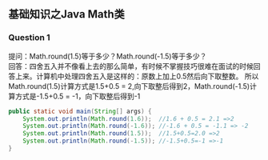 ## 基础知识之Java Math类

### Question 1
提问：Math.round(1.5)等于多少？Math.round(-1.5)等于多少？  
回答：四舍五入并不像看上去的那么简单，有时候不掌握技巧很难在面试的时候回答上来。计算机中处理四舍五入是这样的：原数上加上0.5然后向下取整数。
所以Math.round(1.5)计算方式是1.5+0.5 = 2,向下取整后得到2，Math.round(-1.5)计算方式是-1.5+0.5 = -1，向下取整后得到-1

```java
public static void main(String[] args) {
    System.out.println(Math.round(1.6));  //1.6 + 0.5 = 2.1 =>2
    System.out.println(Math.round(-1.6)); //-1.6 + 0.5 = -1.1 => -2
    System.out.println(Math.round(1.5));  //1.5+0.5=2.0 =>2
    System.out.println(Math.round(-1.5)); //-1.5+0.5=-1 =>-1
}
```

